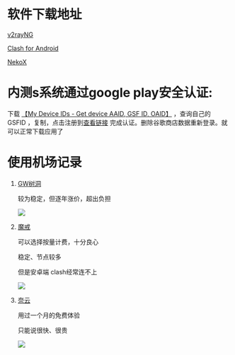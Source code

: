 # 软件下载地址

[v2rayNG](https://github.com/2dust/v2rayNG)

[Clash for Android](https://github.com/Kr328/ClashForAndroid)

[NekoX](https://github.com/NekoX-Dev/NekoX)



# 内测s系统通过google play安全认证:

下载 [【My Device IDs - Get device AAID, GSF ID, OAID】](https://www.coolapk.com/apk/com.github.kolacbb.ids) ，查询自己的 GSFID ，复制，点击注册到[查看链接](https://www.google.com/android/uncertified/) 完成认证。删除谷歌商店数据重新登录。就可以正常下载应用了



# 使用机场记录

1. [GW树洞](https://hello-shudong.com/)

   较为稳定，但逐年涨价，超出负担

   ![](https://cdn.jsdelivr.net/gh/xxdccLove/xxdccPic/img/202208111916188.png)

2. [魔戒](www.mojie.cyou)

   可以选择按量计费，十分良心

   稳定、节点较多

   但是安卓端 clash经常连不上

   ![](https://cdn.jsdelivr.net/gh/xxdccLove/xxdccPic/img/202208111917267.png)

3. [奈云](www.naiun.co)

   用过一个月的免费体验

   只能说很快、很贵

   ![](https://cdn.jsdelivr.net/gh/xxdccLove/xxdccPic/img/202208111921530.png)
